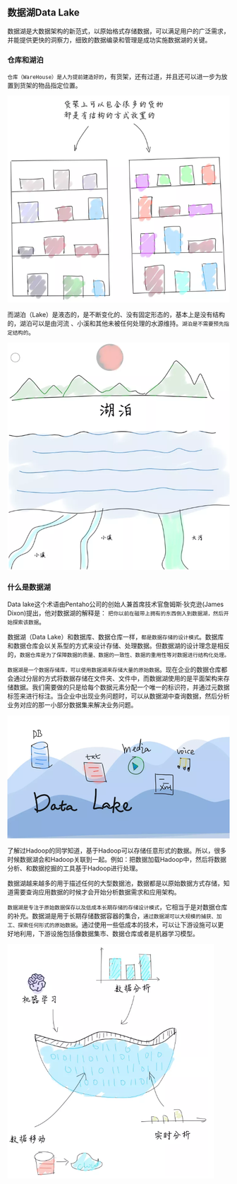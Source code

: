 ## 数据湖Data Lake

数据湖是大数据架构的新范式，以原始格式存储数据，可以满足用户的广泛需求，并能提供更快的洞察力，细致的数据编录和管理是成功实施数据湖的关键。



### 仓库和湖泊

`仓库（WareHouse）是人为提前建造好的`，有货架，还有过道，并且还可以进一步为放置到货架的物品指定位置。

![仓库](img\仓库.png)

而湖泊（Lake）是液态的，是不断变化的、没有固定形态的，基本上是没有结构的，湖泊可以是由河流 、小溪和其他未被任何处理的水源维持。`湖泊是不需要预先指定结构的`。

![湖泊](img\湖泊.png)



### 什么是数据湖

  Data lake这个术语由Pentaho公司的创始人兼首席技术官詹姆斯·狄克逊(James Dixon)提出，他对数据湖的解释是：  `把你以前在磁带上拥有的东西倒入到数据湖，然后开始探索该数据`。  

数据湖（Data Lake）和数据库、数据仓库一样，`都是数据存储的设计模式`。数据库和数据仓库会以关系型的方式来设计存储、处理数据。但数据湖的设计理念是相反的，`数据仓库是为了保障数据的质量、数据的一致性、数据的重用性等对数据进行结构化处理。`

`数据湖是一个数据存储库，可以使用数据湖来存储大量的原始数据`。现在企业的数据仓库都会通过分层的方式将数据存储在文件夹、文件中，而数据湖使用的是平面架构来存储数据。我们需要做的只是给每个数据元素分配一个唯一的标识符，并通过元数据标签来进行标注。当企业中出现业务问题时，可以从数据湖中查询数据，然后分析业务对应的那一小部分数据集来解决业务问题。

![Hudi1](img\Hudi1.png)

了解过Hadoop的同学知道，基于Hadoop可以存储任意形式的数据。所以，很多时候数据湖会和Hadoop关联到一起。例如：把数据加载Hadoop中，然后将数据分析、和数据挖掘的工具基于Hadoop进行处理。

数据湖越来越多的用于描述任何的大型数据池，数据都是以原始数据方式存储，知道需要查询应用数据的时候才会开始分析数据需求和应用架构。

`数据湖是专注于原始数据保存以及低成本长期存储的存储设计模式`，它相当于是对数据仓库的补充。数据湖是用于长期存储数据容器的集合，`通过数据湖可以大规模的捕获、加工、探索任何形式的原始数据`。通过使用一些低成本的技术，可以让下游设施可以更好地利用，下游设施包括像数据集市、数据仓库或者是机器学习模型。

![Hudi2](img\Hudi2.png)
